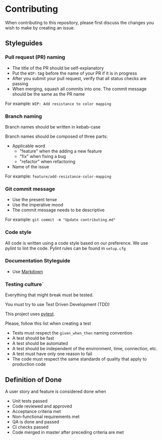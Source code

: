 # Contributing

When contributing to this repository, please first discuss the changes you wish to make by creating an issue.

## Styleguides

### Pull request (PR) naming
- The title of the PR should be self-explanatory
- Put the `WIP:` tag before the name of your PR if it is in progress
- After you submit your pull request, verify that all status checks are passing
- When merging, squash all commits into one. The commit message should be the same as the PR name

For example:
`WIP: Add resistance to color mapping`

### Branch naming
Branch names should be written in kebab-case

Branch names should be composed of three parts:
- Applicable word
    - "feature" when the adding a new feature
    - "fix" when fixing a bug
    - "refactor" when refactoring
- Name of the issue

For example:
`feature/add-resistance-color-mapping`

### Git commit message
- Use the present tense
- Use the imperative mood
- The commit message needs to be descriptive

For example:
`git commit -m "Update contributing.md"`

### Code style

All code is written using a code style based on our preference. We use pylint to lint the code. Pylint rules can be found in ```setup.cfg```

    
### Documentation Styleguide
- Use [Markdown](https://www.markdownguide.org/basic-syntax/)

### Testing culture`

Everything that might break must be tested. 

You must try to use Test Driven Development (TDD)

This project uses [pytest](https://docs.pytest.org/en/stable/).

Please, follow this list when creating a test
- Tests must respect the `given_when_then` naming convention
- A test should be fast
- A test should be automated
- A test should be independent of the environment, time, connection, etc.
- A test must have only one reason to fail
- The code must respect the same standards of quality that apply to production code

## Definition of Done
A user story and feature is considered done when
- Unit tests passed
- Code reviewed and approved
- Acceptance criteria met
- Non-functional requirements met
- QA is done and passed
- CI checks passed
- Code merged in master after preceding criteria are met
